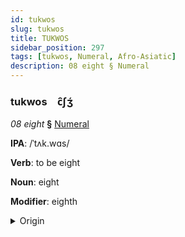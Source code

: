```yaml
---
id: tukwos
slug: tukwos
title: TUKWOS
sidebar_position: 297
tags: [tukwos, Numeral, Afro-Asiatic]
description: 08 eight § Numeral
---
```


### tukwos&emsp;<span kind="abugida">c̑ʃʒ́</span>

*08 eight* **§** [Numeral](../../tags/Numeral)

**IPA**: /ˈtʌk.wɑs/

**Verb**: to be eight

**Noun**: eight

**Modifier**: eighth

<details>
    <summary>Origin</summary>
    Hausa takwàs [tə́.kʷàs]<br/>
    <em>Afro-Asiatic Language Family</em>
</details>